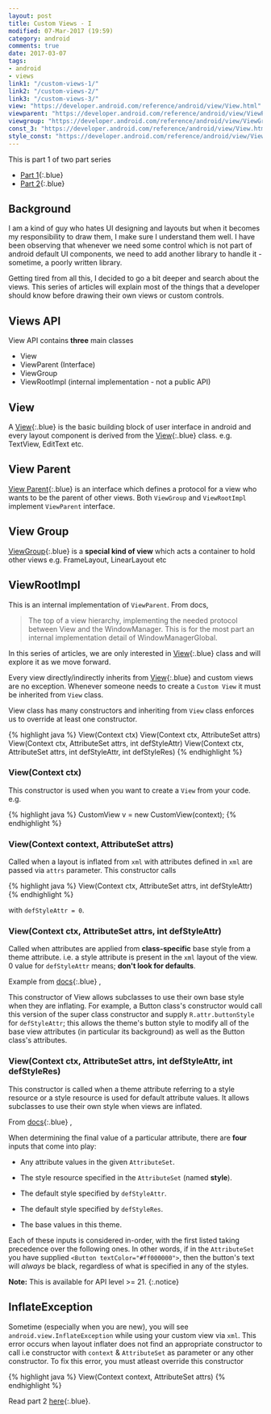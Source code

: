 ```yaml
---
layout: post
title: Custom Views - I
modified: 07-Mar-2017 (19:59)
category: android
comments: true
date: 2017-03-07
tags:
- android
- views
link1: "/custom-views-1/"
link2: "/custom-views-2/"
link3: "/custom-views-3/"
view: "https://developer.android.com/reference/android/view/View.html"
viewparent: "https://developer.android.com/reference/android/view/ViewParent.html"
viewgroup: "https://developer.android.com/reference/android/view/ViewGroup.html"
const_3: "https://developer.android.com/reference/android/view/View.html#View(android.content.Context, android.util.AttributeSet, int)"
style_const: "https://developer.android.com/reference/android/view/View.html#View(android.content.Context, android.util.AttributeSet, int, int)"
---
```


This is part 1 of two part series

- [Part 1]({{site.url}}{{page.link1}}){:.blue}
- [Part 2]({{site.url}}{{page.link2}}){:.blue}



## Background

I am a kind of guy who hates UI designing and layouts but when it becomes my responsibility to draw them, I make sure I understand them well. I
have been observing that whenever we need some control which is not part of android default UI components, we need to add another
library to handle it - sometime, a poorly written library.

Getting tired from all this, I decided to go a bit deeper and search about the views. This series of articles will explain most of the things that
a developer should know before drawing their own views or custom controls.

## Views API

View API contains **three** main classes

- View
- ViewParent (Interface)
- ViewGroup
- ViewRootImpl (internal implementation - not a public API)

## View

A [View]({{page.view}}){:.blue} is the basic building block of user interface in android and every layout component is derived from the
[View]({{page.view}}){:.blue} class. e.g. TextView, EditText etc.

## View Parent

[View Parent]({{page.viewparent}}){:.blue} is an interface which defines a protocol for a view who wants to be the parent of other views. Both
`ViewGroup` and `ViewRootImpl` implement `ViewParent` interface.

## View Group

[ViewGroup]({{page.viewgroup}}){:.blue} is a **special kind of view** which acts a container to hold other views e.g. FrameLayout, LinearLayout etc

## ViewRootImpl

This is an internal implementation of `ViewParent`. From docs,

> The top of a view hierarchy, implementing the needed protocol between View
> and the WindowManager. This is for the most part an internal implementation
> detail of WindowManagerGlobal.

In this series of articles, we are only interested in [View]({{page.view}}){:.blue} class and will explore it as we move forward.

Every view directly/indirectly inherits from [View]({{page.view}}){:.blue} and custom views are no exception. Whenever someone needs to
create a `Custom View` it must be inherited from `View` class.

View class has many constructors and inheriting from `View` class enforces us to override at least one constructor.

{% highlight java %}
 View(Context ctx)
 View(Context ctx, AttributeSet attrs)
 View(Context ctx, AttributeSet attrs, int defStyleAttr)
 View(Context ctx, AttributeSet attrs, int defStyleAttr, int defStyleRes)
{% endhighlight %}

### View(Context ctx)

This constructor is used when you want to create a `View` from your code. e.g.

{% highlight java %}
    CustomView v = new CustomView(context);
{% endhighlight %}

###  View(Context context, AttributeSet attrs)

Called when a layout is inflated from `xml` with attributes defined in `xml` are passed via `attrs` parameter. This constructor calls

{% highlight java %}
 View(Context ctx, AttributeSet attrs, int defStyleAttr)
{% endhighlight %}

with `defStyleAttr = 0`.

### View(Context ctx, AttributeSet attrs, int defStyleAttr)

Called when attributes are applied from **class-specific** base style from a theme attribute. i.e. a style attribute is present in the `xml`
layout of the view. 0 value for `defStyleAttr` means; **don't look for defaults**.

Example from [docs]({{page.const_3}}){:.blue} ,

This constructor of View allows subclasses to use their own base style when they are inflating. For example, a Button class's
constructor would call this version of the super class constructor and  supply `R.attr.buttonStyle` for `defStyleAttr`; this
allows the theme's button style to modify all of the base view attributes (in particular its background) as well as the Button class's attributes.

### View(Context ctx, AttributeSet attrs, int defStyleAttr, int defStyleRes)

This constructor is called when a theme attribute referring to a style resource or a style resource is used for default attribute values. It
allows subclasses to use their own style when views are inflated.

From [docs]({{page.style_const}}){:.blue} ,

When determining the final value of a particular attribute, there are **four** inputs that come into play:

- Any attribute values in the given `AttributeSet`.

- The style resource specified in the `AttributeSet` (named **style**).

- The default style specified by `defStyleAttr`.

- The default style specified by `defStyleRes`.

- The base values in this theme.

Each of these inputs is considered in-order, with the first listed taking precedence over the following ones. In other words,
if in the `AttributeSet` you have supplied `<Button textColor="#ff000000">`, then the button's text will <em>always</em>
be black, regardless of what is specified in any of the styles.

**Note:** This is available for API level >= 21.
{:.notice}

##  InflateException

Sometime (especially when you are new), you will see `android.view.InflateException` while using your custom view via `xml`. This error occurs when 
layout inflater does not find an appropriate constructor to call i.e constructor with `context` & `AttributeSet` as parameter or any other constructor. To fix this error, you must atleast override this constructor

{% highlight java %}
View(Context context, AttributeSet attrs)
{% endhighlight %}


Read part 2 [here]({{site.url}}{{page.link2}}){:.blue}.